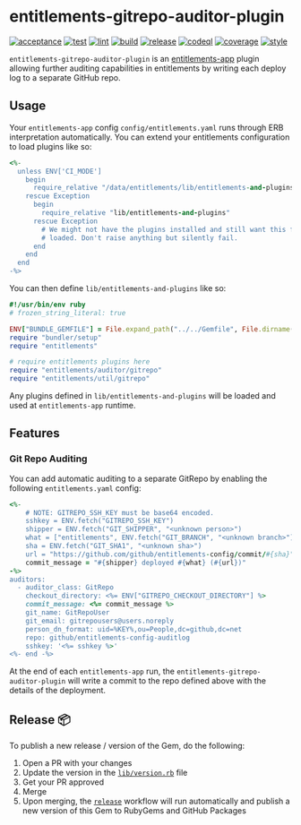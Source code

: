 # entitlements-gitrepo-auditor-plugin

[![acceptance](https://github.com/github/entitlements-gitrepo-auditor-plugin/actions/workflows/acceptance.yml/badge.svg)](https://github.com/github/entitlements-gitrepo-auditor-plugin/actions/workflows/acceptance.yml) [![test](https://github.com/github/entitlements-gitrepo-auditor-plugin/actions/workflows/test.yml/badge.svg)](https://github.com/github/entitlements-gitrepo-auditor-plugin/actions/workflows/test.yml) [![lint](https://github.com/github/entitlements-gitrepo-auditor-plugin/actions/workflows/lint.yml/badge.svg)](https://github.com/github/entitlements-gitrepo-auditor-plugin/actions/workflows/lint.yml) [![build](https://github.com/github/entitlements-gitrepo-auditor-plugin/actions/workflows/build.yml/badge.svg)](https://github.com/github/entitlements-gitrepo-auditor-plugin/actions/workflows/build.yml) [![release](https://github.com/github/entitlements-gitrepo-auditor-plugin/actions/workflows/release.yml/badge.svg)](https://github.com/github/entitlements-gitrepo-auditor-plugin/actions/workflows/release.yml) [![codeql](https://github.com/github/entitlements-gitrepo-auditor-plugin/actions/workflows/codeql-analysis.yml/badge.svg)](https://github.com/github/entitlements-gitrepo-auditor-plugin/actions/workflows/codeql-analysis.yml) [![coverage](https://img.shields.io/badge/coverage-100%25-success)](https://img.shields.io/badge/coverage-100%25-success) [![style](https://img.shields.io/badge/code%20style-rubocop--github-blue)](https://github.com/github/rubocop-github)

`entitlements-gitrepo-auditor-plugin` is an [entitlements-app](https://github.com/github/entitlements-app) plugin allowing further auditing capabilities in entitlements by writing each deploy log to a separate GitHub repo.

## Usage

Your `entitlements-app` config `config/entitlements.yaml` runs through ERB interpretation automatically. You can extend your entitlements configuration to load plugins like so:

```ruby
<%-
  unless ENV['CI_MODE']
    begin
      require_relative "/data/entitlements/lib/entitlements-and-plugins"
    rescue Exception
      begin
        require_relative "lib/entitlements-and-plugins"
      rescue Exception
        # We might not have the plugins installed and still want this file to be
        # loaded. Don't raise anything but silently fail.
      end
    end
  end
-%>
```

You can then define `lib/entitlements-and-plugins` like so:

```ruby
#!/usr/bin/env ruby
# frozen_string_literal: true

ENV["BUNDLE_GEMFILE"] = File.expand_path("../../Gemfile", File.dirname(__FILE__))
require "bundler/setup"
require "entitlements"

# require entitlements plugins here
require "entitlements/auditor/gitrepo"
require "entitlements/util/gitrepo"
```

Any plugins defined in `lib/entitlements-and-plugins` will be loaded and used at `entitlements-app` runtime.

## Features

### Git Repo Auditing

You can add automatic auditing to a separate GitRepo by enabling the following `entitlements.yaml` config:

```ruby
<%-
    # NOTE: GITREPO_SSH_KEY must be base64 encoded.
    sshkey = ENV.fetch("GITREPO_SSH_KEY")
    shipper = ENV.fetch("GIT_SHIPPER", "<unknown person>")
    what = ["entitlements", ENV.fetch("GIT_BRANCH", "<unknown branch>")].join("/")
    sha = ENV.fetch("GIT_SHA1", "<unknown sha>")
    url = "https://github.com/github/entitlements-config/commit/#{sha}"
    commit_message = "#{shipper} deployed #{what} (#{url})"
-%>
auditors:
  - auditor_class: GitRepo
    checkout_directory: <%= ENV["GITREPO_CHECKOUT_DIRECTORY"] %>
    commit_message: <%= commit_message %>
    git_name: GitRepoUser
    git_email: gitrepousers@users.noreply
    person_dn_format: uid=%KEY%,ou=People,dc=github,dc=net
    repo: github/entitlements-config-auditlog
    sshkey: '<%= sshkey %>'
<%- end -%>
```

At the end of each `entitlements-app` run, the `entitlements-gitrepo-auditor-plugin` will write a commit to the repo defined above with the details of the deployment.

## Release 📦

To publish a new release / version of the Gem, do the following:

1. Open a PR with your changes
2. Update the version in the [`lib/version.rb`](lib/version.rb) file
3. Get your PR approved
4. Merge
5. Upon merging, the [`release`](.github/workflows/gem.yml) workflow will run automatically and publish a new version of this Gem to RubyGems and GitHub Packages
